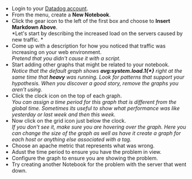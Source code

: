 * Login to your <a href="https://app.datadoghq.com" target="_datadog">Datadog account</a>.
* From the menu, create a **New Notebook**.
* Click the gear icon to the left of the first box and choose to **Insert Markdown Above**.<br>
  *Let's start by describing the increased load on the servers caused by new traffic. *
* Come up with a description for how you noticed that traffic was increasing on your web environment.<br>
  *Pretend that you didn't cause it with a script.*
* Start adding other graphs that might be related to your notebook.<br>
  *Notice that the default graph shows <strong>avg:system.load.1{\*}</strong> right at the same time that **heavy** was running.  Look for patterns that support your hypothesis. When you discover a good story, remove the graphs you aren't using.*
* Click the clock icon on the top of each graph. <br>
  *You can assign a time period for this graph that is different from the global time. Sometimes its useful to show what performance was like yesterday or last week and then this week.*
* Now click on the grid icon just below the clock. <br>
  *If you don't see it, make sure you are hovering over the graph. Here you can change the size of the graph as well as have it create a graph for each host or anything else associated with a tag.*
* Choose an apache metric that represents what was wrong. 
* Adust the time period to ensure you have the problem in view. 
* Configure the graph to ensure you are showing the problem.
* Try creating another Notebook for the problem with the server that went down.